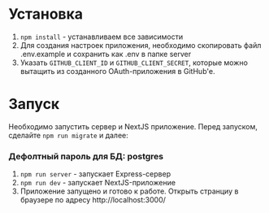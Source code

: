 # Установка

1. `npm install` - устанавливаем все зависимости
2. Для создания настроек приложения, необходимо скопировать файл .env.example и сохранить как .env в папке server
3. Указать `GITHUB_CLIENT_ID` и `GITHUB_CLIENT_SECRET`, которые можно вытащить из созданного OAuth-приложения в GitHub'e.

# Запуск

Необходимо запустить сервер и NextJS приложение. Перед запуском, сделайте `npm run migrate` и далее:
### Дефолтный пароль для БД: postgres

1. `npm run server` - запускает Express-сервер
2. `npm run dev` - запускает NextJS-приложение
3. Приложение запущено и готово к работе. Открыть странциу в браузере по адресу http://localhost:3000/